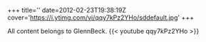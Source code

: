 +++
title=''
date=2012-02-23T19:38:19Z
cover='https://i.ytimg.com/vi/qqy7kPz2YHo/sddefault.jpg'
+++

All content belongs to GlennBeck.
{{< youtube qqy7kPz2YHo >}}
